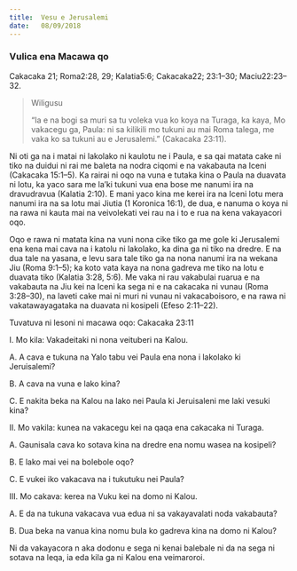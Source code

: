```yaml
---
title:  Vesu e Jerusalemi
date:   08/09/2018
---
```


### Vulica ena Macawa qo
Cakacaka 21; Roma2:28, 29; Kalatia5:6; Cakacaka22; 23:1–30; Maciu22:23–32.

> <p>Wiligusu</p>
> “Ia e na bogi sa muri sa tu voleka vua ko koya na Turaga, ka kaya, Mo vakacegu ga, Paula: ni sa kilikili mo tukuni au mai Roma talega, me vaka ko sa tukuni au e Jerusalemi.”  (Cakacaka 23:11).

Ni oti ga na i matai ni lakolako ni kaulotu ne i Paula, e sa qai matata cake ni tiko na duidui ni rai me baleta na nodra ciqomi e na vakabauta na Iceni (Cakacaka 15:1–5). Ka rairai ni oqo na vuna e tutaka kina o Paula na duavata ni lotu, ka yaco sara me la’ki tukuni vua ena bose me nanumi ira na dravudravua (Kalatia 2:10). E mani yaco kina me kerei ira na Iceni lotu mera nanumi ira na sa lotu mai Jiutia (1 Koronica 16:1), de dua, e nanuma o koya ni na rawa ni kauta mai na veivolekati vei rau na i to e rua na kena vakayacori oqo.  

Oqo e rawa ni matata kina na vuni nona cike tiko ga me gole ki Jerusalemi ena kena mai cava na i katolu ni lakolako, ka dina ga ni tiko na dredre. E na dua tale na yasana, e levu sara tale tiko ga na nona nanumi ira na wekana Jiu (Roma 9:1–5); ka koto vata kaya na nona gadreva me tiko na lotu e duavata tiko (Kalatia 3:28, 5:6). Me vaka ni rau vakabulai ruarua e na vakabauta na Jiu kei na Iceni ka sega ni e na cakacaka ni vunau (Roma 3:28–30), na laveti cake mai ni muri ni vunau ni vakacaboisoro, e na rawa ni vakatawayagataka na duavata ni kosipeli (Efeso 2:11–22).

Tuvatuva ni lesoni ni macawa oqo: Cakacaka  23:11

I. Mo kila: Vakadeitaki ni nona veituberi na Kalou.

A. A cava e tukuna na Yalo tabu vei Paula ena nona i lakolako ki Jeruisalemi?

B.	A cava na vuna e lako kina?

C.	E nakita beka na Kalou na lako nei Paula ki Jeruisaleni me laki vesuki kina?

II. Mo vakila: kunea na vakacegu kei na qaqa ena cakacaka ni Turaga.

A. Gaunisala cava ko sotava kina na dredre ena nomu wasea na kosipeli?

B. E lako mai vei na bolebole oqo?

C. E vukei iko vakacava na i tukutuku nei Paula?

III. Mo cakava: kerea na Vuku kei na domo ni Kalou.

A. E da na tukuna vakacava vua edua ni sa vakayavalati noda vakabauta?

B. Dua beka na vanua kina nomu bula ko gadreva kina na domo ni Kalou?

Ni da vakayacora n aka dodonu e sega ni kenai balebale ni da na sega ni sotava na leqa, ia eda kila ga ni Kalou ena veimaroroi.
